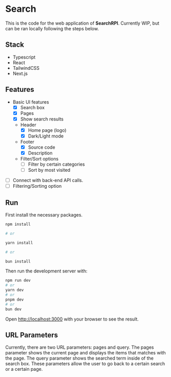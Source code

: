 # Search

This is the code for the web application of **SearchRPI**. Currently WIP, but can be ran locally following the steps below.

## Stack

* Typescript
* React
* TailwindCSS
* Next.js

## Features

*  Basic UI features 
    * [X] Search box
    * [X] Pages
    * [X] Show search results
    * Header
        * [X] Home page (logo)
        * [X] Dark/Light mode
    * Footer
        * [X] Source code 
        * [X] Description
    * Filter/Sort options
        * [ ] Filter by certain categories
        * [ ] Sort by most visited
* [ ] Connect with back-end API calls.
* [ ] Filtering/Sorting option

## Run

First install the necessary packages.

```bash
npm install

# or

yarn install

# or

bun install
```

Then run the development server with:

```bash
npm run dev
# or
yarn dev
# or
pnpm dev
# or
bun dev
```

Open [http://localhost:3000](http://localhost:3000) with your browser to see the result.

## URL Parameters 

Currently, there are two URL parameters: pages and query. The pages parameter shows the current page and displays the items that matches with the page. The query parameter shows the searched term inside of the search box. These parameters allow the user to go back to a certain search or a certain page. 
